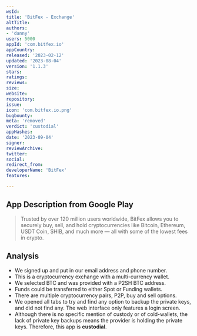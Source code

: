 ```yaml
---
wsId: 
title: 'BitFex - Exchange'
altTitle: 
authors:
- 'danny'
users: 5000
appId: 'com.bitfex.io'
appCountry: 
released: '2023-02-12'
updated: '2023-08-04'
version: '1.1.3'
stars: 
ratings: 
reviews: 
size: 
website: 
repository: 
issue: 
icon: 'com.bitfex.io.png'
bugbounty: 
meta: 'removed'
verdict: 'custodial'
appHashes: 
date: '2023-09-04'
signer: 
reviewArchive: 
twitter: 
social: 
redirect_from: 
developerName: 'BitFex'
features: 

---
```


## App Description from Google Play

> Trusted by over 120 million users worldwide, BitFex allows you to securely buy, sell, and hold cryptocurrencies like Bitcoin, Ethereum, USDT Coin, SHIB, and much more — all with some of the lowest fees in crypto.

## Analysis

- We signed up and put in our email address and phone number.
- This is a cryptocurrency exchange with a multi-currency wallet.
- We selected BTC and was provided with a P2SH BTC address.
- Funds could be transferred to either Spot or Funding wallets.
- There are multiple cryptocurrency pairs, P2P, buy and sell options.
- We opened all tabs to try and find any option to backup the private keys, and did not find any. The web interface only features a login screen.
- Although there is no specific mention of custody or of cold-wallets, the lack of private key backups means the provider is holding the private keys. Therefore, this app is **custodial**.
